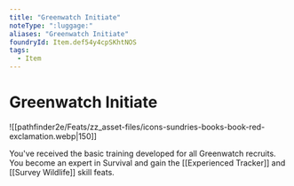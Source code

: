 ```yaml
---
title: "Greenwatch Initiate"
noteType: ":luggage:"
aliases: "Greenwatch Initiate"
foundryId: Item.def54y4cpSKhtNOS
tags:
  - Item
---
```


# Greenwatch Initiate
![[pathfinder2e/Feats/zz_asset-files/icons-sundries-books-book-red-exclamation.webp|150]]

You've received the basic training developed for all Greenwatch recruits. You become an expert in Survival and gain the [[Experienced Tracker]] and [[Survey Wildlife]] skill feats.
